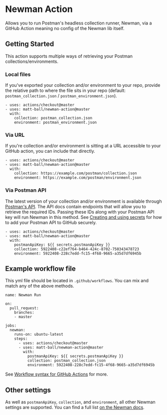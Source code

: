 # Newman Action

Allows you to run Postman's headless collection runner, Newman, via a GitHub Action meaning no config of the Newman lib itself.

## Getting Started

This action supports multiple ways of retrieving your Postman collections/environments.

### Local files
If you've exported your collection and/or environment to your repo, provide the relative path to where the file sits in your repo (default: `postman_collection.json` / `postman_environment.json`).

```
- uses: actions/checkout@master
- uses: matt-ball/newman-action@master
  with:
    collection: postman_collection.json
    environment: postman_environment.json
```          

### Via URL
If you're collection and/or environment is sitting at a URL accessible to your GitHub action, you can include that directly.

```
- uses: actions/checkout@master
- uses: matt-ball/newman-action@master
  with:
    collection: https://example.com/postman/collection.json
    environment: https://example.com/postman/environment.json
```

### Via Postman API
The latest version of your collection and/or environment is available through [Postman's API](https://docs.api.getpostman.com/?version=latest). The API docs contain endpoints that will allow you to retrieve the required IDs. Passing these IDs along with your Postman API key will run Newman in this method. See [Creating and using secrets](https://help.github.com/en/articles/virtual-environments-for-github-actions#creating-and-using-secrets-encrypted-variables) for how to add your Postman API to GitHub securely.

```
- uses: actions/checkout@master
- uses: matt-ball/newman-action@master
  with:
    postmanApiKey: ${{ secrets.postmanApiKey }}
    collection: 5922408-c22ef764-b464-424c-8702-750343478723
    environment: 5922408-228c7edd-fc15-4f68-9665-a35d7df6945b
```

## Example workflow file

This yml file should be located in `.github/workflows`. You can mix and match any of the above methods.

```
name: Newman Run

on:
  pull_request:
    branches:
    - master

jobs:
  newman:
    runs-on: ubuntu-latest
    steps:
      - uses: actions/checkout@master
      - uses: matt-ball/newman-action@master
        with:
          postmanApiKey: ${{ secrets.postmanApiKey }}
          collection: postman_collection.json
          environment: 5922408-228c7edd-fc15-4f68-9665-a35d7df6945b
```

See [Workflow syntax for GitHub Actions](https://help.github.com/en/articles/workflow-syntax-for-github-actions) for more.

## Other settings

As well as `postmanApiKey`, `collection`, and `environment`, all other Newman settings are supported. You can find a full list [on the Newman docs](https://github.com/postmanlabs/newman#api-reference).
